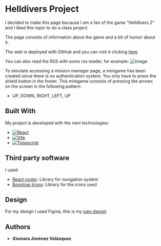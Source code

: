 # Helldivers Project

I decided to make this page because I am a fan of the game "Helldivers 2" and I liked this topic to do a class project.

The page consists of information about the game and a bit of humor about it.

The web is deployed with GitHub and you can visit it clicking [here](https://xiomi94.github.io/helldivers-project/)

You can also read the RSS with some rss reader, for example:
![image](https://github.com/user-attachments/assets/fafb6fd9-8b4f-454e-9d74-68ff8393bf4d)

To simulate accessing a mission manager page, a minigame has been created since there is no authentication system. You only have to press the shield button in the footer.
This minigame consists of pressing the arrows on the screen in the following pattern:

- UP, DOWN, RIGHT, LEFT, UP


## Built With

My project is developed with the next technologies:

* [![React][React]][React-url]
* [![Vite][Vite]][Vite-url]
* [![Typescript][Typescript]][Typescript-url]


## Third party software

I used: 
- [React router](https://reactrouter.com/start/library/routing): Library for navigation system
- [Boostrap Icons](https://icons.getbootstrap.com): Library for the icons used

## Design

For my design I used Figma, this is my [own design](https://www.figma.com/design/2QacjY6ge2TGqHLCWV7Q8S/PROYECTO-HELLDIVERS?node-id=0-1&t=JGnyVir8uMAfDgw7-1)


## Authors

- **Xiomara Jiménez Velázquez**


[React]: https://shields.io/badge/react-black?logo=react&style=for-the-badge
[React-url]: https://es.react.dev/reference/react
[Vite]: https://img.shields.io/badge/Vite-646CFF?style=for-the-badge&logo=Vite&logoColor=white
[Vite-url]: https://vite.dev/
[Typescript]: https://img.shields.io/badge/TypeScript-3178C6?style=for-the-badge&logo=typescript&logoColor=white
[Typescript-url]: https://www.typescriptlang.org/docs/
